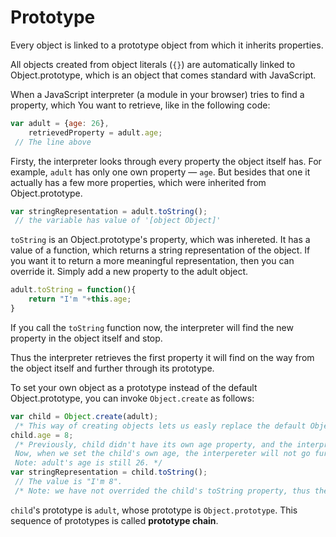 # Prototype
Every object is linked to a prototype object from which it inherits properties.

All objects created from object literals (`{}`) are automatically linked to Object.prototype, which is an object that comes standard with JavaScript.

When a JavaScript interpreter (a module in your browser) tries to find a property, which You want to retrieve, like in the following code:
```js
var adult = {age: 26},
    retrievedProperty = adult.age;
 // The line above
```
Firsty, the interpreter looks through every property the object itself has. For example, `adult` has only one own property — `age`. But besides that one it actually has a few more properties, which were inherited from Object.prototype.
```js
var stringRepresentation = adult.toString();
 // the variable has value of '[object Object]'
```

`toString` is an Object.prototype's property, which was inhereted. It has a value of a function, which returns a string representation of the object. If you want it to return a more meaningful representation, then you can override it. Simply add a new property to the adult object.

```js
adult.toString = function(){
    return "I'm "+this.age;
}
```
If you call the `toString` function now, the interpreter will find the new property in the object itself and stop.

Thus the interpreter retrieves the first property it will find on the way from the object itself and further through its prototype.

To set your own object as a prototype instead of the default Object.prototype, you can invoke `Object.create` as follows:

```js
var child = Object.create(adult);
 /* This way of creating objects lets us easly replace the default Object.prototype with the one we want. In this case, the child's prototype is the adult object. */
child.age = 8;
 /* Previously, child didn't have its own age property, and the interpreter had to look further to the child's prototype to find it.
 Now, when we set the child's own age, the interpereter will not go further.
 Note: adult's age is still 26. */
var stringRepresentation = child.toString();
 // The value is "I'm 8".
 /* Note: we have not overrided the child's toString property, thus the adult's method will be invoked. If adult did not have toString property, then Object.prototype's toString method would be invoked, and we would get "[object Object]" instead of "I'm 8" */
```

`child`'s prototype is `adult`, whose prototype is `Object.prototype`. This sequence of prototypes is called **prototype chain**.
